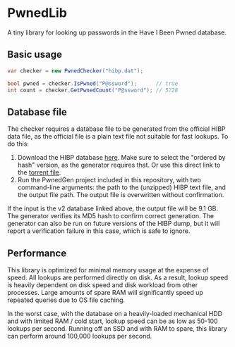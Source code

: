 # PwnedLib
A tiny library for looking up passwords in the Have I Been Pwned database.

## Basic usage

```C#
var checker = new PwnedChecker("hibp.dat");

bool pwned = checker.IsPwned("P@ssword");      // true
int count = checker.GetPwnedCount("P@ssword"); // 5728
```

## Database file

The checker requires a database file to be generated from the official HIBP data file, as the official file is a plain text file not
suitable for fast lookups. To do this:

1. Download the HIBP database [here](https://haveibeenpwned.com/Passwords). Make sure to select the "ordered by hash" version, as the
generator requires that. Or use this direct link to the [torrent file](https://downloads.pwnedpasswords.com/passwords/pwned-passwords-ordered-2.0.txt.7z.torrent).
1. Run the PwnedGen project included in this repository, with two command-line arguments: the path to the (unzipped) HIBP text file, and
the output file path. The output file is overwritten without confirmation.

If the input is the v2 database linked above, the output file will be 9.1 GB. The generator verifies its MD5 hash to confirm correct
generation. The generator can also be run on future versions of the HIBP dump, but it will report a verification failure in this case,
which is safe to ignore.

## Performance

This library is optimized for minimal memory usage at the expense of speed. All lookups are performed directly on disk. As a result,
lookup speed is heavily dependent on disk speed and disk workload from other processes. Large amounts of spare RAM will significantly
speed up repeated queries due to OS file caching.

In the worst case, with the database on a heavily-loaded mechanical HDD and with limited RAM / cold start, lookup speed can be as low as
50-100 lookups per second. Running off an SSD and with RAM to spare, this library can perform around 100,000 lookups per second.

